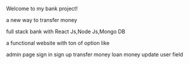Welcome to my bank project!

a new way to transfer money

full stack bank with React Js,Node Js,Mongo DB

a functional website with ton of option like 

admin page
sign in
sign up
transfer money
loan money
update user field
